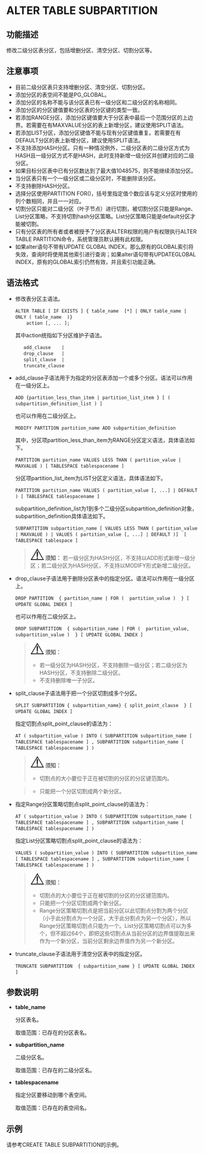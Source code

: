 # ALTER TABLE SUBPARTITION<a name="ZH-CN_TOPIC_0000001152048640"></a>

## 功能描述<a name="zh-cn_topic_0283137443_zh-cn_topic_0237122077_zh-cn_topic_0059778761_s4954d450a2e8434aa3abac355bac38e6"></a>

修改二级分区表分区，包括增删分区、清空分区、切割分区等。

## 注意事项<a name="zh-cn_topic_0283137443_zh-cn_topic_0237122077_zh-cn_topic_0059778761_s5b88399280d4435fbb63e27378589a97"></a>

-   目前二级分区表只支持增删分区、清空分区、切割分区。
-   添加分区的表空间不能是PG\_GLOBAL。
-   添加分区的名称不能与该分区表已有一级分区和二级分区的名称相同。
-   添加分区的分区键值要和分区表的分区键的类型一致。
-   若添加RANGE分区，添加分区键值要大于分区表中最后一个范围分区的上边界。若需要在有MAXVALUE分区的表上新增分区，建议使用SPLIT语法。
-   若添加LIST分区，添加分区键值不能与现有分区键值重复。若需要在有DEFAULT分区的表上新增分区，建议使用SPLIT语法。
-   不支持添加HASH分区。只有一种情况例外，二级分区表的二级分区方式为HASH且一级分区方式不是HASH，此时支持新增一级分区并创建对应的二级分区。
-   如果目标分区表中已有分区数达到了最大值1048575，则不能继续添加分区。
-   当分区表只有一个一级分区或二级分区时，不能删除该分区。
-   不支持删除HASH分区。
-   选择分区使用PARTITION FOR\(\)，括号里指定值个数应该与定义分区时使用的列个数相同，并且一一对应。
-   切割分区只能对二级分区（叶子节点）进行切割，被切割分区只能是Range、List分区策略，不支持切割hash分区策略。List分区策略只能是default分区才能被切割。
-   只有分区表的所有者或者被授予了分区表ALTER权限的用户有权限执行ALTER TABLE PARTITION命令，系统管理员默认拥有此权限。
-   如果alter语句不带有UPDATE GLOBAL INDEX，那么原有的GLOBAL索引将失效，查询时将使用其他索引进行查询；如果alter语句带有UPDATEGLOBAL INDEX，原有的GLOBAL索引仍然有效，并且索引功能正确。

## 语法格式<a name="zh-cn_topic_0283137443_zh-cn_topic_0237122077_zh-cn_topic_0059778761_s77ad09af007d4883a3bc70cc8a945481"></a>

- 修改表分区主语法。

  ```
  ALTER TABLE [ IF EXISTS ] { table_name  [*] | ONLY table_name | ONLY ( table_name  )}
      action [, ... ];
  ```

  其中action统指如下分区维护子语法。

  ```
     add_clause    |
     drop_clause   | 
     split_clause  |
     truncate_clause
  ```

- add\_clause子语法用于为指定的分区表添加一个或多个分区。语法可以作用在一级分区上。

  ```
  ADD {partition_less_than_item | partition_list_item } [ ( subpartition_definition_list ) ]
  ```

  也可以作用在二级分区上。

  ```
  MODIFY PARTITION partition_name ADD subpartition_definition
  ```

  其中，分区项partition\_less\_than\_item为RANGE分区定义语法，具体语法如下。

  ```
  PARTITION partition_name VALUES LESS THAN ( partition_value | MAXVALUE ) [ TABLESPACE tablespacename ]
  ```

  分区项partition\_list\_item为LIST分区定义语法，具体语法如下。

  ```
  PARTITION partition_name VALUES ( partition_value [, ...] | DEFAULT ) [ TABLESPACE tablespacename ]
  ```

  subpartition\_definition\_list为1到多个二级分区subpartition\_definition对象，subpartition\_definition具体语法如下。

  ```
  SUBPARTITION subpartition_name [ VALUES LESS THAN ( partition_value | MAXVALUE ) | VALUES ( partition_value [, ...] | DEFAULT )]  [ TABLESPACE tablespace ]
  ```

  >![](public_sys-resources/icon-notice.gif) **须知：** 
  >若一级分区为HASH分区，不支持以ADD形式新增一级分区；若二级分区为HASH分区，不支持以MODIFY形式新增二级分区。

- drop\_clause子语法用于删除分区表中的指定分区。语法可以作用在一级分区上。

  ```
  DROP PARTITION  { partition_name | FOR (  partition_value )  } [ UPDATE GLOBAL INDEX ]
  ```

  也可以作用在二级分区上。

  ```
  DROP SUBPARTITION  { subpartition_name | FOR (  partition_value, subpartition_value )  } [ UPDATE GLOBAL INDEX ]
  ```

  >![](public_sys-resources/icon-notice.gif) **须知：** 
  >
  >-   若一级分区为HASH分区，不支持删除一级分区；若二级分区为HASH分区，不支持删除二级分区。
  >-   不支持删除唯一子分区。

- split\_clause子语法用于把一个分区切割成多个分区。

  ```
  SPLIT SUBPARTITION { subpartition_name} { split_point_clause  } [ UPDATE GLOBAL INDEX ]
  ```

  指定切割点split\_point\_clause的语法为：

  ```
  AT ( subpartition_value ) INTO ( SUBPARTITION subpartition_name [ TABLESPACE tablespacename ] , SUBPARTITION subpartition_name [ TABLESPACE tablespacename ] )
  ```

  >![](public_sys-resources/icon-notice.gif) **须知：** 
  >
  >-   切割点的大小要位于正在被切割的分区的分区键范围内。

  >-   只能把一个分区切割成两个新分区。

-   指定Range分区策略切割点split\_point\_clause的语法为：

    ```
    AT ( subpartition_value ) INTO ( SUBPARTITION subpartition_name [ TABLESPACE tablespacename ] , SUBPARTITION subpartition_name [ TABLESPACE tablespacename ] )
    ```
    
    指定List分区策略切割点split\_point\_clause的语法为：
    
    ```
    VALUES ( subpartition_value ) INTO ( SUBPARTITION subpartition_name [ TABLESPACE tablespacename ] , SUBPARTITION subpartition_name [ TABLESPACE tablespacename ] )
    ```
    
    >![](public_sys-resources/icon-notice.gif) **须知：** 
    >
    >-   切割点的大小要位于正在被切割的分区的分区键范围内。
    >-   只能把一个分区切割成两个新分区。
    >-   Range分区策略切割点是把当前分区以此切割点分割为两个分区（小于此分割点为一个分区，大于此分割点为另一个分区），所以Range分区策略切割点只能为一个。List分区策略切割点可以为多个，但不超过64个，即把这些切割点从当前分区的边界值提取出来作为一个新分区，当前分区剩余边界值作为另一个新分区。
    
-   truncate\_clause子语法用于清空分区表中的指定分区。

    ```
    TRUNCATE SUBPARTITION  { subpartition_name } [ UPDATE GLOBAL INDEX ]
    ```


## 参数说明<a name="zh-cn_topic_0283137443_zh-cn_topic_0237122077_zh-cn_topic_0059778761_sff7a5cc103ab41709c6f7249e8d47808"></a>

-   **table\_name**

    分区表名。

    取值范围：已存在的分区表名。

-   **subpartition\_name**

    二级分区名。

    取值范围：已存在的二级分区名。

-   **tablespacename**

    指定分区要移动到哪个表空间。

    取值范围：已存在的表空间名。


## 示例<a name="zh-cn_topic_0283137443_zh-cn_topic_0237122077_zh-cn_topic_0059778761_s50d0d11ee3074db6911f91d1d9e31fbd"></a>

请参考CREATE TABLE SUBPARTITION的示例。

